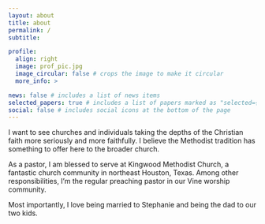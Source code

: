 ```yaml
---
layout: about
title: about
permalink: /
subtitle:

profile:
  align: right
  image: prof_pic.jpg
  image_circular: false # crops the image to make it circular
  more_info: >

news: false # includes a list of news items
selected_papers: true # includes a list of papers marked as "selected={true}"
social: false # includes social icons at the bottom of the page
---
```


I want to see churches and individuals taking the depths of the Christian faith more seriously and more faithfully. I believe the Methodist tradition has something to offer here to the broader church.

As a pastor, I am blessed to serve at Kingwood Methodist Church, a fantastic church community in northeast Houston, Texas. Among other responsibilities, I’m the regular preaching pastor in our Vine worship community.

Most importantly, I love being married to Stephanie and being the dad to our two kids.

